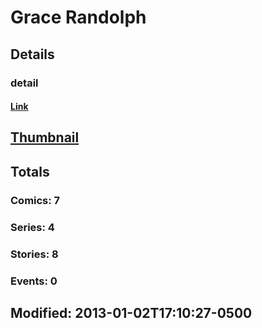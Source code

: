 # Grace  Randolph 
## Details
### detail
#### [Link](http://marvel.com/comics/creators/10346/grace_randolph?utm_campaign=apiRef&utm_source=225578a89fc76f3d20fbffda5d17a88d)
## [Thumbnail](http://i.annihil.us/u/prod/marvel/i/mg/f/b0/4bed616cdc9c8.jpg)
## Totals
### Comics: 7
### Series: 4
### Stories: 8
### Events: 0
## Modified: 2013-01-02T17:10:27-0500